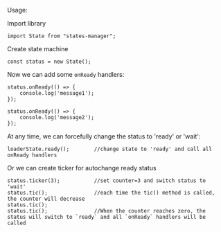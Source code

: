 Usage:

Import library

    import State from "states-manager";

Create state machine

    const status = new State();


Now we can add some `onReady` handlers:

    status.onReady(() => {
        console.log('message1');
    });

    status.onReady(() => {
        console.log('message2');
    });

At any time, we can forcefully change the status to 'ready' or 'wait':

    loaderState.ready();        //change state to 'ready' and call all onReady handlers

Or we can create ticker for autochange ready status

    status.ticker(3);           //set counter=3 and switch status to 'wait'
    status.tic();               //each time the tic() method is called, the counter will decrease
    status.tic();
    status.tic();               //When the counter reaches zero, the status will switch to `ready` and all `onReady` handlers will be called

